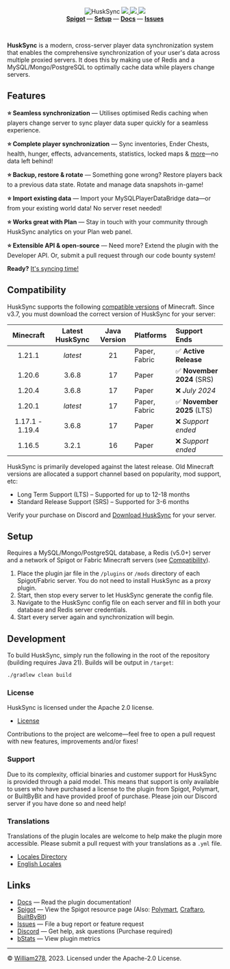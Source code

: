 <!--suppress ALL -->
<p align="center">
    <img src="images/banner.png" alt="HuskSync" />
    <a href="https://github.com/WiIIiam278/HuskSync/actions/workflows/ci_1.21.1.yml">
        <img src="https://img.shields.io/github/actions/workflow/status/WiIIiam278/HuskSync/ci_1.21.1.yml?branch=master&logo=github"/>
    </a>
    <a href="https://repo.william278.net/#/releases/net/william278/husksync/">
        <img src="https://repo.william278.net/api/badge/latest/releases/net/william278/husksync/husksync-common?color=00fb9a&name=Maven&prefix=v" />
    </a>
    <a href="https://discord.gg/tVYhJfyDWG">
        <img src="https://img.shields.io/discord/818135932103557162.svg?label=&logo=discord&logoColor=fff&color=7389D8&labelColor=6A7EC2" />
    </a> 
    <br/>
    <b>
        <a href="https://www.spigotmc.org/resources/husksync.97144/">Spigot</a>
    </b> —
    <b>
        <a href="https://william278.net/docs/husksync/setup">Setup</a>
    </b> — 
    <b>
        <a href="https://william278.net/docs/husksync/">Docs</a>
    </b> — 
    <b>
        <a href="https://github.com/WiIIiam278/HuskSync/issues">Issues</a>
    </b>
</p>
<br/>

**HuskSync** is a modern, cross-server player data synchronization system that enables the comprehensive synchronization of your user's data across multiple proxied servers. It does this by making use of Redis and a MySQL/Mongo/PostgreSQL to optimally cache data while players change servers.

## Features
**⭐ Seamless synchronization** &mdash; Utilises optimised Redis caching when players change server to sync player data super quickly for a seamless experience.

**⭐ Complete player synchronization** &mdash; Sync inventories, Ender Chests, health, hunger, effects, advancements, statistics, locked maps & [more](https://william278.net/docs/husksync/sync-features)—no data left behind!

**⭐ Backup, restore & rotate** &mdash; Something gone wrong? Restore players back to a previous data state. Rotate and manage data snapshots in-game!

**⭐ Import existing data** &mdash; Import your MySQLPlayerDataBridge data—or from your existing world data! No server reset needed!

**⭐ Works great with Plan** &mdash; Stay in touch with your community through HuskSync analytics on your Plan web panel.

**⭐ Extensible API & open-source** &mdash; Need more? Extend the plugin with the Developer API. Or, submit a pull request through our code bounty system!

**Ready?** [It's syncing time!](https://william278.net/docs/husksync/setup)

## Compatibility
HuskSync supports the following [compatible versions](https://william278.net/docs/husksync/compatibility) of Minecraft. Since v3.7, you must download the correct version of HuskSync for your server:

|    Minecraft     | Latest HuskSync | Java Version | Platforms     | Support Ends              |
|:----------------:|:---------------:|:------------:|:--------------|:--------------------------|
|      1.21.1      |    _latest_     |      21      | Paper, Fabric | ✅ **Active Release**      |
|      1.20.6      |      3.6.8      |      17      | Paper         | ✅ **November 2024** (SRS) |
|      1.20.4      |      3.6.8      |      17      | Paper         | ❌ _July 2024_             |
|      1.20.1      |    _latest_     |      17      | Paper, Fabric | ✅ **November 2025** (LTS) |
| 1.17.1 - 1.19.4  |      3.6.8      |      17      | Paper         | ❌ _Support ended_         |
|      1.16.5      |      3.2.1      |      16      | Paper         | ❌ _Support ended_         |

HuskSync is primarily developed against the latest release. Old Minecraft versions are allocated a support channel based on popularity, mod support, etc:

* Long Term Support (LTS) &ndash; Supported for up to 12-18 months
* Standard Release Support (SRS) &ndash; Supported for 3-6 months

Verify your purchase on Discord and [Download HuskSync](https://william278.net/project/husksync#download) for your server.

## Setup
Requires a MySQL/Mongo/PostgreSQL database, a Redis (v5.0+) server and a network of Spigot or Fabric Minecraft servers (see [Compatibility](#compatibility)).

1. Place the plugin jar file in the `/plugins` or `/mods` directory of each Spigot/Fabric server. You do not need to install HuskSync as a proxy plugin.
2. Start, then stop every server to let HuskSync generate the config file.
3. Navigate to the HuskSync config file on each server and fill in both your database and Redis server credentials.
4. Start every server again and synchronization will begin.

## Development
To build HuskSync, simply run the following in the root of the repository (building requires Java 21). Builds will be output in `/target`:

```bash
./gradlew clean build
```

### License
HuskSync is licensed under the Apache 2.0 license.

- [License](https://github.com/WiIIiam278/HuskSync/blob/master/LICENSE)

Contributions to the project are welcome&mdash;feel free to open a pull request with new features, improvements and/or fixes!

### Support
Due to its complexity, official binaries and customer support for HuskSync is provided through a paid model. This means that support is only available to users who have purchased a license to the plugin from Spigot, Polymart, or BuiltByBit and have provided proof of purchase. Please join our Discord server if you have done so and need help!

### Translations
Translations of the plugin locales are welcome to help make the plugin more accessible. Please submit a pull request with your translations as a `.yml` file.

- [Locales Directory](https://github.com/WiIIiam278/HuskSync/tree/master/common/src/main/resources/locales)
- [English Locales](https://github.com/WiIIiam278/HuskSync/tree/master/common/src/main/resources/locales/en-gb.yml)

## Links
- [Docs](https://william278.net/docs/husksync/) &mdash; Read the plugin documentation!
- [Spigot](https://www.spigotmc.org/resources/husksync.97144/) &mdash; View the Spigot resource page (Also: [Polymart](https://polymart.org/resource/husksync.1634), [Craftaro](https://craftaro.com/marketplace/product/husksync.758), [BuiltByBit](https://builtbybit.com/resources/husksync.34956/))
- [Issues](https://github.com/WiIIiam278/HuskSync/issues) &mdash; File a bug report or feature request
- [Discord](https://discord.gg/tVYhJfyDWG) &mdash; Get help, ask questions (Purchase required)
- [bStats](https://bstats.org/plugin/bukkit/HuskSync%20-%20Bukkit/13140) &mdash; View plugin metrics

---
&copy; [William278](https://william278.net/), 2023. Licensed under the Apache-2.0 License.
